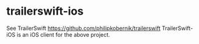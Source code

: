 trailerswift-ios
================

See TrailerSwift https://github.com/philipkobernik/trailerswift
TrailerSwift-iOS is an iOS client for the above project. 
